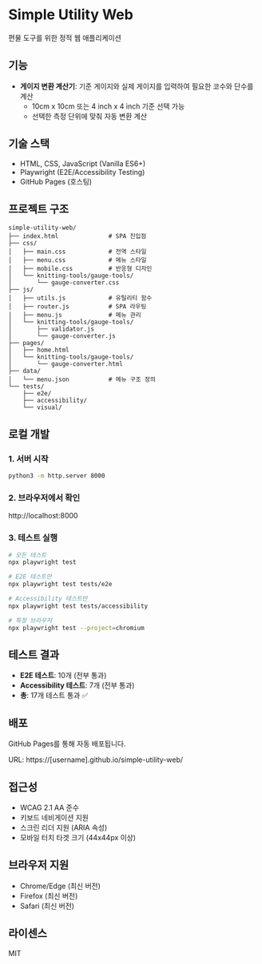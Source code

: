 # Simple Utility Web

편물 도구를 위한 정적 웹 애플리케이션

## 기능

- **게이지 변환 계산기**: 기준 게이지와 실제 게이지를 입력하여 필요한 코수와 단수를 계산
  - 10cm x 10cm 또는 4 inch x 4 inch 기준 선택 가능
  - 선택한 측정 단위에 맞춰 자동 변환 계산

## 기술 스택

- HTML, CSS, JavaScript (Vanilla ES6+)
- Playwright (E2E/Accessibility Testing)
- GitHub Pages (호스팅)

## 프로젝트 구조

```
simple-utility-web/
├── index.html              # SPA 진입점
├── css/
│   ├── main.css            # 전역 스타일
│   ├── menu.css            # 메뉴 스타일
│   ├── mobile.css          # 반응형 디자인
│   └── knitting-tools/gauge-tools/
│       └── gauge-converter.css
├── js/
│   ├── utils.js            # 유틸리티 함수
│   ├── router.js           # SPA 라우팅
│   ├── menu.js             # 메뉴 관리
│   └── knitting-tools/gauge-tools/
│       ├── validator.js
│       └── gauge-converter.js
├── pages/
│   ├── home.html
│   └── knitting-tools/gauge-tools/
│       └── gauge-converter.html
├── data/
│   └── menu.json           # 메뉴 구조 정의
└── tests/
    ├── e2e/
    ├── accessibility/
    └── visual/
```

## 로컬 개발

### 1. 서버 시작

```bash
python3 -m http.server 8000
```

### 2. 브라우저에서 확인

http://localhost:8000

### 3. 테스트 실행

```bash
# 모든 테스트
npx playwright test

# E2E 테스트만
npx playwright test tests/e2e

# Accessibility 테스트만
npx playwright test tests/accessibility

# 특정 브라우저
npx playwright test --project=chromium
```

## 테스트 결과

- **E2E 테스트**: 10개 (전부 통과)
- **Accessibility 테스트**: 7개 (전부 통과)
- **총**: 17개 테스트 통과 ✅

## 배포

GitHub Pages를 통해 자동 배포됩니다.

URL: https://[username].github.io/simple-utility-web/

## 접근성

- WCAG 2.1 AA 준수
- 키보드 네비게이션 지원
- 스크린 리더 지원 (ARIA 속성)
- 모바일 터치 타겟 크기 (44x44px 이상)

## 브라우저 지원

- Chrome/Edge (최신 버전)
- Firefox (최신 버전)
- Safari (최신 버전)

## 라이센스

MIT
